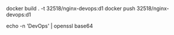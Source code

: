 docker build . -t 32518/nginx-devops:d1
docker push 32518/nginx-devops:d1

echo -n 'DevOps' | openssl base64